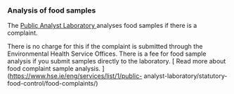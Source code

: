 ###  Analysis of food samples

The [ Public Analyst Laboratory
](https://www.hse.ie/eng/services/list/1/public-analyst-laboratory/) analyses
food samples if there is a complaint.

There is no charge for this if the complaint is submitted through the
Environmental Health Service Offices. There is a fee for food sample analysis
if you submit samples directly to the laboratory. [ Read more about food
complaint sample analysis. ](https://www.hse.ie/eng/services/list/1/public-
analyst-laboratory/statutory-food-control/food-complaints/)
